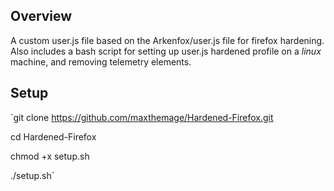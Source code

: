 ## Overview

A custom user.js file based on the Arkenfox/user.js file for firefox hardening. Also includes a bash script for setting up user.js hardened profile on a *linux* machine, and removing telemetry elements.


## Setup

`git clone https://github.com/maxthemage/Hardened-Firefox.git

cd Hardened-Firefox

chmod +x setup.sh

./setup.sh`
